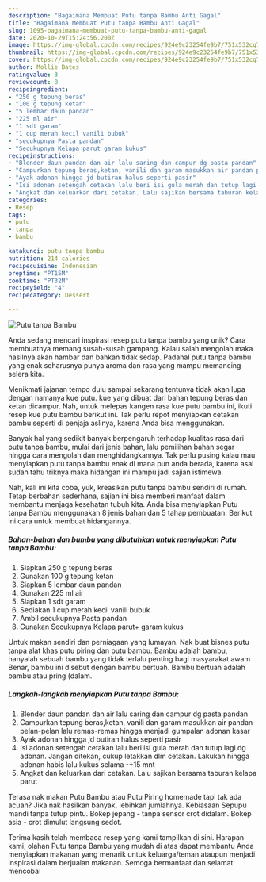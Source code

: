 ```yaml
---
description: "Bagaimana Membuat Putu tanpa Bambu Anti Gagal"
title: "Bagaimana Membuat Putu tanpa Bambu Anti Gagal"
slug: 1095-bagaimana-membuat-putu-tanpa-bambu-anti-gagal
date: 2020-10-29T15:24:56.200Z
image: https://img-global.cpcdn.com/recipes/924e9c23254fe9b7/751x532cq70/putu-tanpa-bambu-foto-resep-utama.jpg
thumbnail: https://img-global.cpcdn.com/recipes/924e9c23254fe9b7/751x532cq70/putu-tanpa-bambu-foto-resep-utama.jpg
cover: https://img-global.cpcdn.com/recipes/924e9c23254fe9b7/751x532cq70/putu-tanpa-bambu-foto-resep-utama.jpg
author: Mollie Bates
ratingvalue: 3
reviewcount: 8
recipeingredient:
- "250 g tepung beras"
- "100 g tepung ketan"
- "5 lembar daun pandan"
- "225 ml air"
- "1 sdt garam"
- "1 cup merah kecil vanili bubuk"
- "secukupnya Pasta pandan"
- "Secukupnya Kelapa parut garam kukus"
recipeinstructions:
- "Blender daun pandan dan air lalu saring dan campur dg pasta pandan"
- "Campurkan tepung beras,ketan, vanili dan garam masukkan air pandan pelan-pelan lalu remas-remas hingga menjadi gumpalan adonan kasar"
- "Ayak adonan hingga jd butiran halus seperti pasir"
- "Isi adonan setengah cetakan lalu beri isi gula merah dan tutup lagi dg adonan. Jangan ditekan, cukup letakkan dlm cetakan. Lakukan hingga adonan habis lalu kukus selama -+15 mnt"
- "Angkat dan keluarkan dari cetakan. Lalu sajikan bersama taburan kelapa parut"
categories:
- Resep
tags:
- putu
- tanpa
- bambu

katakunci: putu tanpa bambu 
nutrition: 214 calories
recipecuisine: Indonesian
preptime: "PT15M"
cooktime: "PT32M"
recipeyield: "4"
recipecategory: Dessert

---
```



![Putu tanpa Bambu](https://img-global.cpcdn.com/recipes/924e9c23254fe9b7/751x532cq70/putu-tanpa-bambu-foto-resep-utama.jpg)

Anda sedang mencari inspirasi resep putu tanpa bambu yang unik? Cara membuatnya memang susah-susah gampang. Kalau salah mengolah maka hasilnya akan hambar dan bahkan tidak sedap. Padahal putu tanpa bambu yang enak seharusnya punya aroma dan rasa yang mampu memancing selera kita.

Menikmati jajanan tempo dulu sampai sekarang tentunya tidak akan lupa dengan namanya kue putu. kue yang dibuat dari bahan tepung beras dan ketan dicampur. Nah, untuk melepas kangen rasa kue putu bambu ini, ikuti resep kue putu bambu berikut ini. Tak perlu repot menyiapkan cetakan bambu seperti di penjaja aslinya, karena Anda bisa menggunakan.

Banyak hal yang sedikit banyak berpengaruh terhadap kualitas rasa dari putu tanpa bambu, mulai dari jenis bahan, lalu pemilihan bahan segar hingga cara mengolah dan menghidangkannya. Tak perlu pusing kalau mau menyiapkan putu tanpa bambu enak di mana pun anda berada, karena asal sudah tahu triknya maka hidangan ini mampu jadi sajian istimewa.


Nah, kali ini kita coba, yuk, kreasikan putu tanpa bambu sendiri di rumah. Tetap berbahan sederhana, sajian ini bisa memberi manfaat dalam membantu menjaga kesehatan tubuh kita. Anda bisa menyiapkan Putu tanpa Bambu menggunakan 8 jenis bahan dan 5 tahap pembuatan. Berikut ini cara untuk membuat hidangannya.

<!--inarticleads1-->

##### Bahan-bahan dan bumbu yang dibutuhkan untuk menyiapkan Putu tanpa Bambu:

1. Siapkan 250 g tepung beras
1. Gunakan 100 g tepung ketan
1. Siapkan 5 lembar daun pandan
1. Gunakan 225 ml air
1. Siapkan 1 sdt garam
1. Sediakan 1 cup merah kecil vanili bubuk
1. Ambil secukupnya Pasta pandan
1. Gunakan Secukupnya Kelapa parut+ garam kukus


Untuk makan sendiri dan perniagaan yang lumayan. Nak buat bisnes putu tanpa alat khas putu piring dan putu bambu. Bambu adalah bambu, hanyalah sebuah bambu yang tidak terlalu penting bagi masyarakat awam Benar, bambu ini disebut dengan bambu bertuah. Bambu bertuah adalah bambu atau pring (dalam. 

<!--inarticleads2-->

##### Langkah-langkah menyiapkan Putu tanpa Bambu:

1. Blender daun pandan dan air lalu saring dan campur dg pasta pandan
1. Campurkan tepung beras,ketan, vanili dan garam masukkan air pandan pelan-pelan lalu remas-remas hingga menjadi gumpalan adonan kasar
1. Ayak adonan hingga jd butiran halus seperti pasir
1. Isi adonan setengah cetakan lalu beri isi gula merah dan tutup lagi dg adonan. Jangan ditekan, cukup letakkan dlm cetakan. Lakukan hingga adonan habis lalu kukus selama -+15 mnt
1. Angkat dan keluarkan dari cetakan. Lalu sajikan bersama taburan kelapa parut


Terasa nak makan Putu Bambu atau Putu Piring homemade tapi tak ada acuan? Jika nak hasilkan banyak, lebihkan jumlahnya. Kebiasaan Sepupu mandi tanpa tutup pintu. Bokep jepang - tanpa sensor crot didalam. Bokep asia - crot dimulut langsung sedot. 

Terima kasih telah membaca resep yang kami tampilkan di sini. Harapan kami, olahan Putu tanpa Bambu yang mudah di atas dapat membantu Anda menyiapkan makanan yang menarik untuk keluarga/teman ataupun menjadi inspirasi dalam berjualan makanan. Semoga bermanfaat dan selamat mencoba!
